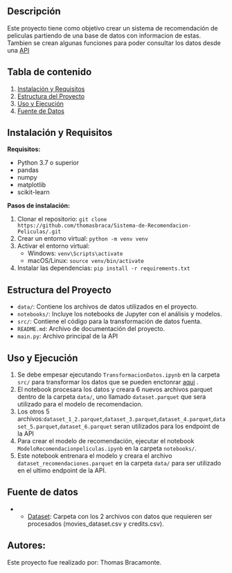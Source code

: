 ## Descripción
Este proyecto tiene como objetivo crear un sistema de recomendación de peliculas partiendo de una base de datos con informacion de estas.
Tambien se crean algunas funciones para poder consultar los datos desde una [API](https://proyecto-individual-1-henry-w5c2.onrender.com/docs#/)

## Tabla de contenido
1. [Instalación y Requisitos](#instalación-y-requisitos)
2. [Estructura del Proyecto](#estructura-del-proyecto)
3. [Uso y Ejecución](#uso-y-ejecución)
4. [Fuente de Datos](#fuente-de-datos)


## Instalación y Requisitos
**Requisitos:**
- Python 3.7 o superior
- pandas
- numpy
- matplotlib
- scikit-learn

**Pasos de instalación:**
1. Clonar el repositorio: `git clone https://github.com/thomasbraca/Sistema-de-Recomendacion-Peliculas/.git`
2. Crear un entorno virtual: `python -m venv venv`
3. Activar el entorno virtual:
   - Windows: `venv\Scripts\activate`
   - macOS/Linux: `source venv/bin/activate`
4. Instalar las dependencias: `pip install -r requirements.txt`

## Estructura del Proyecto
- `data/`: Contiene los archivos de datos utilizados en el proyecto.
- `notebooks/`: Incluye los notebooks de Jupyter con el análisis y modelos.
- `src/`: Contiene el código para la transformación de datos fuenta.
- `README.md`: Archivo de documentación del proyecto.
- `main.py`: Archivo principal de la API

## Uso y Ejecución
1. Se debe empesar ejecutando `TransformacionDatos.ipynb` en la carpeta `src/` para transformar los datos que se pueden enctonrar [aqui](#fuente-de-datos) .
2. El notebook procesara los datos y creara 6 nuevos archivos parquet dentro de la carpeta `data/`, uno llamado `dataset.parquet` que sera utilizado para el modelo de recomendacion.
3. Los otros 5 archivos:`dataset_1_2.parquet`,`dataset_3.parquet`,`dataset_4.parquet`,`dataset_5.parquet`,`dataset_6.parquet` seran utilizados para los endpoint de la API
4. Para crear el modelo de recomendación, ejecutar el notebook `ModeloRecomendacionpeliculas.ipynb` en la carpeta `notebooks/`.
5. Este notebook entrenara el modelo y creara el archivo `dataset_recomendaciones.parquet` en la carpeta `data/` para ser utilizado en el ultimo endpoint de la API.

## **Fuente de datos**
- + [Dataset](https://drive.google.com/drive/folders/1X_LdCoGTHJDbD28_dJTxaD4fVuQC9Wt5?usp=drive_link): Carpeta con los 2 archivos con datos que requieren ser procesados (movies_dataset.csv y credits.csv).
 
## Autores:
Este proyecto fue realizado por: Thomas Bracamonte.
<br/>

